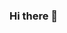 ### Hi there 👋

<!--
**toTheMoon247/toTheMoon247** is a ✨ _special_ ✨ repository because its `README.md` (this file) appears on your GitHub profile.

Here are some ideas to get you started:

- 🌱 I’m currently learning node.js & react
- 💬 Ask me about history
-->
